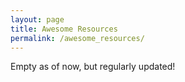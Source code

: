 ```yaml
---
layout: page
title: Awesome Resources
permalink: /awesome_resources/
---
```


Empty as of now, but regularly updated!
